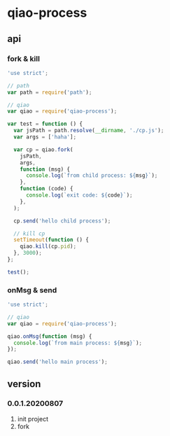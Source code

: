 # qiao-process

## api

### fork & kill

```javascript
'use strict';

// path
var path = require('path');

// qiao
var qiao = require('qiao-process');

var test = function () {
  var jsPath = path.resolve(__dirname, './cp.js');
  var args = ['haha'];

  var cp = qiao.fork(
    jsPath,
    args,
    function (msg) {
      console.log(`from child process: ${msg}`);
    },
    function (code) {
      console.log(`exit code: ${code}`);
    },
  );

  cp.send('hello child process');

  // kill cp
  setTimeout(function () {
    qiao.kill(cp.pid);
  }, 3000);
};

test();
```

### onMsg & send

```javascript
'use strict';

// qiao
var qiao = require('qiao-process');

qiao.onMsg(function (msg) {
  console.log(`from main process: ${msg}`);
});

qiao.send('hello main process');
```

## version

### 0.0.1.20200807

1. init project
2. fork
